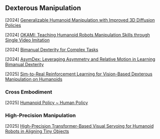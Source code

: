 ## Dexterous Manipulation

[2024] [Generalizable Humanoid Manipulation with Improved 3D Diffusion Policies](https://arxiv.org/abs/2410.10803)

[2024] [OKAMI: Teaching Humanoid Robots Manipulation Skills through Single Video Imitation](https://arxiv.org/abs/2410.11792)

[2024] [Bimanual Dexterity for Complex Tasks](https://openreview.net/pdf?id=55tYfHvanf)

[2024] [AsymDex: Leveraging Asymmetry and Relative Motion in Learning Bimanual Dexterity](https://arxiv.org/abs/2411.13020)

[2025] [Sim-to-Real Reinforcement Learning for Vision-Based Dexterous Manipulation on Humanoids](https://arxiv.org/abs/2502.20396)



### Cross Embodiment

[2025] [Humanoid Policy ~ Human Policy](https://arxiv.org/abs/2503.13441)



### High-Precision Manipulation

[2025] [High-Precision Transformer-Based Visual Servoing for Humanoid Robots in Aligning Tiny Objects](https://arxiv.org/abs/2503.04862)